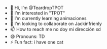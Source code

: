 - 👋 Hi, I’m @TeardropTPOT
- 👀 I’m interested in "TPOT"
- 🌱 I’m currently learning animaciones
- 💞️ I’m looking to collaborate on Jackinfrienly
- 📫 How to reach me no doy mi dirección xd
- 😄 Pronouns: TD
- ⚡ Fun fact: i have one cat

<!---
TeardropTPOT/TeardropTPOT is a ✨ special ✨ repository because its `README.md` (this file) appears on your GitHub profile.
You can click the Preview link to take a look at your changes.
--->
